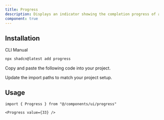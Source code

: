 ```yaml
---
title: Progress
description: Displays an indicator showing the completion progress of a task, typically displayed as a progress bar.
component: true
---
```


<ComponentPreview
  name="progress-demo"
  title="A progress bar with different values."
  description="A progress bar with different values."
/>

## Installation

<CodeTabs>

<TabsList>
  <TabsTrigger value="cli">CLI</TabsTrigger>
  <TabsTrigger value="manual">Manual</TabsTrigger>
</TabsList>
<TabsContent value="cli">

```bash
npx shadcn@latest add progress
```

</TabsContent>

<TabsContent value="manual">

<Steps>

<Step>Copy and paste the following code into your project.</Step>

<ComponentSource name="progress" title="components/ui/progress.tsx" />

<Step>Update the import paths to match your project setup.</Step>

</Steps>

</TabsContent>

</CodeTabs>

## Usage

```tsx showLineNumbers
import { Progress } from "@/components/ui/progress"
```

```tsx showLineNumbers
<Progress value={33} />
```
